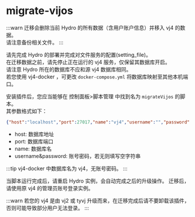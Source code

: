 # migrate-vijos

:::warn
迁移会删除当前 Hydro 的所有数据（含用户账户信息）并移入 vj4 的数据。  
请注意备份相关文件。
:::

请先完成 Hydro 的部署并完成对文件服务的配置(setting_file)。  
在迁移数据之前，请先停止正在运行的 vj4 服务，仅保留其数据库开启。  
请注意 Hydro 所在的数据库不应和源 vj4 数据库相同。  
若您使用 vj4-docker ，可更改 `docker-compose.yml` 将数据库映射至其他本机端口。

安装插件后，您应当能够在 控制面板>脚本管理 中找到名为 `migrateVijos` 的脚本。  
其参数格式如下：

```json
{"host":"localhost","port":27017,"name":"vj4","username":"","password":""}
```

- host: 数据库地址
- port: 数据库端口
- name: 数据库名
- username&password: 账号密码，若无则填写空字符串

:::tip
vj4-docker 中数据库名为 vj4，无账号密码。
:::

当脚本运行完成后，请重启 Hydro 实例，会自动完成之后的升级操作。
迁移后，请使用原 vj4 的管理员账号登录实例。

:::warn
若您的 vj4 是由 vj2 或 tyvj 升级而来，在迁移完成后请不要卸载该插件，否则可能导致部分用户无法登录。
:::
